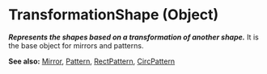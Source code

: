 # TransformationShape (Object)

**_Represents the shapes based on a transformation of another shape._**
It is the base object for mirrors and patterns.

**See also:**      [Mirror](../PartInterfaces/interface_Mirror_8458.md), [Pattern](../PartInterfaces/interface_Pattern_11228.md), [RectPattern](../PartInterfaces/interface_RectPattern_26504.md), [CircPattern](../PartInterfaces/interface_CircPattern_26301.md)